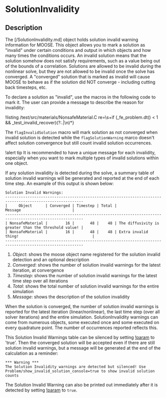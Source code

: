 # SolutionInvalidity

## Description

The [/SolutionInvalidity.md] object holds solution invalid warning information for MOOSE. This object allows you to mark a solution as "invalid" under certain conditions and output in which objects and how many times the conditions occurs. An invalid solution means that the solution somehow does not satisfy requirements, such as a value being out of the bounds of a correlation.  Solutions are allowed to be invalid *during* the nonlinear solve, but they are not allowed to be invalid once the solve has converged. A "converged" solution that is marked as invalid will cause MOOSE to behave as if the solution did NOT converge - including cutting back timesteps, etc.

To declare a solution as "invalid", use the macros in the following code to mark it. The user can provide a message to describe the reason for invalidity:

!listing /test/src/materials/NonsafeMaterial.C  re=\s+if \(_fe_problem.dt() < 1 && _test_invalid_recover\)(?:.|\n)*\}

The `flagInvalidSolution` macro will mark solution as not converged when invalid solution is detected while the `flagSolutionWarning` marco doesn't affect solution convergence but still count invalid solution occurrences.

!alert tip
It is recommended to have a unique message for each invalidity, especially when you want to mark multiple types of invalid solutions within one object.

If any solution invalidity is detected during the solve, a summary table of solution invalid warnings will be generated and reported at the end of each time step. An example of this output is shown below:

```
Solution Invalid Warnings:
---------------------------------------------------------------------------------------------------------
|     Object      | Converged | Timestep | Total |                        Message                       |
---------------------------------------------------------------------------------------------------------
| NonsafeMaterial |        16 |       48 |    48 | The diffusivity is greater than the threshold value! |
| NonsafeMaterial |        16 |       48 |    48 | Extra invalid thing!                                 |
---------------------------------------------------------------------------------------------------------
```

1. *Object*: shows the moose object name registered for the solution invalid detection and an optional description
2. *Converged*: shows the number of solution invalid warnings for the latest iteration, at convergence
3. *Timestep*: shows the number of solution invalid warnings for the latest time step over all iterations
4. *Total*: shows the total number of solution invalid warnings for the entire simulation
5. *Message*: shows the description of the solution invalidity

When the solution is converged, the number of solution invalid warnings is reported for the latest iteration (linear/nonlinear), the last time step (over all solver iterations) and the entire simulation.
SolutionInvalidity warnings can come from numerous objects, some executed once and some executed on every quadrature point. The number of occurrences reported reflects this.

This Solution Invalid Warnings table can be silenced by setting [!param](/Problem/FEProblem/allow_invalid_solution) to 'true'. Then the converged solution will be accepted even if there are still solution invalid warnings, but a message will be generated at the end of the calculation as a reminder:

```
*** Warning ***
The Solution Invalidity warnings are detected but silenced! Use Problem/show_invalid_solution_console=true to show invalid solution counts
```

The Solution Invalid Warning can also be printed out immediately after it is detected by setting [!param](/Problem/FEProblem/immediately_print_invalid_solution) to `true`.


